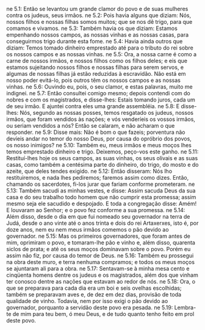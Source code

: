 ne 5.1: Então se levantou um grande clamor do povo e de suas mulheres contra os judeus, seus irmãos.
ne 5.2: Pois havia alguns que diziam: Nós, nossos filhos e nossas filhas somos muitos; que se nos dê trigo, para que comamos e vivamos.
ne 5.3: Também havia os que diziam: Estamos empenhando nossos campos, as nossas vinhas e as nossas casas, para conseguirmos trigo durante esta fome.
ne 5.4: Havia ainda outros que diziam: Temos tomado dinheiro emprestado até para o tributo do rei sobre os nossos campos e as nossas vinhas.
ne 5.5: Ora, a nossa carne é como a carne de nossos irmãos, e nossos filhos como os filhos deles; e eis que estamos sujeitando nossos filhos e nossas filhas para serem servos, e algumas de nossas filhas já estão reduzidas à escravidão. Não está em nosso poder evitá-lo, pois outros têm os nossos campos e as nossas vinhas.
ne 5.6: Ouvindo eu, pois, o seu clamor, e estas palavras, muito me indignei.
ne 5.7: Então consultei comigo mesmo; depois contendi com do nobres e com os magistrados, e disse-lhes: Estais tomando juros, cada um de seu irmão. E ajuntei contra eles uma grande assembléia.
ne 5.8: E disse-lhes: Nós, segundo as nossas posses, temos resgatado os judeus, nossos irmãos, que foram vendidos às nações; e vós venderíeis os vossos irmãos, ou seriam vendidos a nós? Então se calaram, e não acharam o que responder.
ne 5.9: Disse mais: Não é bom o que fazeis; porventura não devíeis andar no temor do nosso Deus, por causa do opróbrio dos povos, os nosso inimigos?
ne 5.10: Também eu, meus irmãos e meus moços lhes temos emprestado dinheiro e trigo. Deixemos, peço-vos este ganho.
ne 5.11: Restituí-lhes hoje os seus campos, as suas vinhas, os seus olivais e as suas casas, como também a centésima parte do dinheiro, do trigo, do mosto e do azeite, que deles tendes exigido.
ne 5.12: Então disseram: Nós lho restituiremos, e nada lhes pediremos; faremos assim como dizes. Então, chamando os sacerdotes, fi-los jurar que fariam conforme prometeram.
ne 5.13: Também sacudi as minhas vestes, e disse: Assim sacuda Deus da sua casa e do seu trabalho todo homem que não cumprir esta promessa; assim mesmo seja ele sacudido e despojado. E toda a congregação disse: Amém! E louvaram ao Senhor; e o povo fez conforme a sua promessa.
ne 5.14: Além disso, desde o dia em que fui nomeado seu governador na terra de Judá, desde o ano vinte até o anos trinta e dois do rei Artaxerxes, isto é, por doze anos, nem eu nem meus irmãos comemos o pão devido ao governador.
ne 5.15: Mas os primeiros governadores, que foram antes de mim, oprimiram o povo, e tomaram-lhe pão e vinho e, além disso, quarenta siclos de prata; e até os seus moços dominavam sobre o povo. Porém eu assim não fiz, por causa do temor de Deus.
ne 5.16: Também eu prossegui na obra deste muro, e terra nenhuma compramos; e todos os meus moços se ajuntaram ali para a obra.
ne 5.17: Sentavam-se à minha mesa cento e cinqüenta homens dentre os judeus e os magistrados, além dos que vinham ter conosco dentre as nações que estavam ao redor de nós.
ne 5.18: Ora, o que se preparava para cada dia era um boi e seis ovelhas escolhidas; também se preparavam aves e, de dez em dez dias, provisão de toda qualidade de vinho. Todavia, nem por isso exigi o pão devido ao governador, porquanto a servidão deste povo era pesada.
ne 5.19: Lembra-te de mim para teu bem, ó meu Deus, e de tudo quanto tenho feito em prol deste povo.
